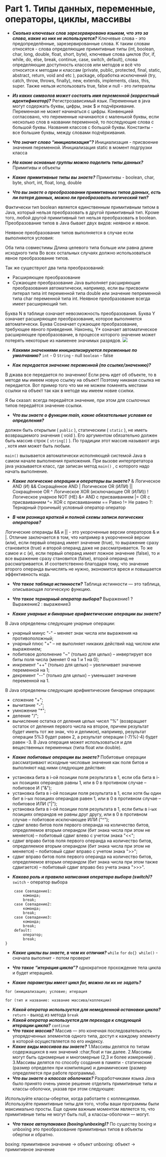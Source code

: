 Part 1. 
Типы данных, переменные, операторы, циклы, массивы
======================

+ ***Сколько ключевых слов зарезервировано языком, что это за слова, какие из них не используются?***
Ключевые слова - это предопределённые, зарезервированные слова. К таким словам относятся - слова определяющие примитивные типы (int, boolean, char, long, double, float, short, byte), ключевые слова циклов (for, if, while, do, else, break, continue, case, switch, default), слова определяющие доступность классов или методов и всё что относится к методам и классам (private, public, protected, final, static, abstract, return, void and etc ), package, обработка исключений (try, catch, throw, throws, finally), new, extends, implements, class, this, super.
Также нельзя использовать true, false и null - это литераллы 
+ ***Из каких символов может состоять имя переменной (корректный идентификатор)?***
Регистрозависимый язык. Переменные в java могут содержать буквы, цифры, знак $ и подчёркивание. Переменная не может начинаться с цифры. Конвенцией согласовано, что переменные начинаются с маленькой буквы, если несколько слов в названии переменной, то последующие слова с большой буквы. Названия классов с большой буквы. Константы - все большие буквы, между словами подчёркивания.

+ ***Что значит слово “инициализация”?***
Инициализация - присвоение значения переменной.
Инициализация static в момент подгрузки класса 
+ ***На какие основные группы можно поделить типы данных?***
Примитивы и объекты
+ ***Какие примитивные типы вы знаете?***
Примитивы - boolean, char, byte, short, int, float, long, double

+ ***Что вы знаете о преобразовании примитивных типов данных, есть ли потеря данных, можно ли преобразовать логический тип?***

Фактически тип boolean является единственным примитивным типом в Java, который нельзя преобразовать в другой примитивный тип. Кроме того, любой другой примитивный тип нельзя преобразовать в boolean.
Преобразование типов в Java бывает двух видов: неявное и явное.

Неявное преобразование типов выполняется в случае если выполняются условия:

Оба типа совместимы
Длина целевого типа больше или равна длине исходного типа
Во всех остальных случаях должно использоваться явное преобразование типов.

Так же существуют два типа преобразований:

- Расширяющее преобразование
- Сужающее преобразование
Java выполняет расширяющие преобразования автоматически, например, если вы присвоили литерал типа int переменной типа double или значение пепременной типа char переменной типа int. Неявное преобразование всегда имеет расширяющий тип.

Буква N в таблице означает невозможность преобразования. Буква Y означает расширяющее преобразование, которое выполняется автоматически. Буква Созначает сужающее преобразование, требующее явного приведения. Наконец, Y* означает автоматическое расширяющее преобразование, в процессе которого значение может потерять некоторые из наименее значимых разрядов.
![](https://lh3.googleusercontent.com/-3mShDva6W_I/VoIuhV0ArCI/AAAAAAAAOwQ/Z7c7Dnygk3o/JavaBasics_ImplicitTypeCastingPrimit%25255B1%25255D.png?imgmax=800)

+ ***Какими значениями инициализируются переменные по умолчанию?***
`int`  - 0
`String` - null
`boolean` - false
 
+ ***Как передается значение переменной (по ссылке/значению)?***

В джава все передается по значению! Если речь идет об объекте, то в методе мы имеем новую ссылку на объект! Поэтому никакая ссылка не передается.
Вот пример того что ми не можем поменять местами ссылки на объект так как в методе мы имеем новие ссилки.

Я бы сказал: всегда передаётся значение, при этом для ссылочных типов передаётся значение ссылки.


+ ***Что вы знаете о функции main, какие обязательные условия ее определения?***

должен быть открытым ( `public` ), статическим ( `static` ), не иметь возвращаемого значения ( void ). Его аргументом обязательно должен быть массив строк ( `string[]` ). По традиции этот массив называют args , хотя имя может быть любым.

`main()` вызывается автоматически исполняющей системой Java в самом начале выполнения приложения. При вызове интерпретатора java указывается класс, где записан метод `main()` , с которого надо начать выполнение.
+ ***Какие логические операции и операторы вы знаете?***
&	Логическое AND (И)
&&	Сокращённое AND
|	Логическое OR (ИЛИ)
||	Сокращённое OR
^	Логическое XOR (исключающее OR (ИЛИ))
!	Логическое унарное NOT (НЕ)
&=	AND с присваиванием
|=	OR с присваиванием
^=	XOR с присваиванием
==	Равно
!=	Не равно
?:	Тернарный (троичный) условный оператор оператор

+ ***В чем разница краткой и полной схемы записи логических операторов?***

Логические операнды && и || - это укороченные версии операторов & и |. Отличие заключается в том, что например в укороченной версии (или), если первый операнд имеет значение (true), то выражение сразу становится (true) и второй операнд даже не рассматривается. То же самое и с (и), если первый операнд имеет ложное значение (false), то и все выражение сразу становится (false), второй операнд не рассматривается. И соответственно благодаря тому, что значение второго операнда вычислять не нужно, экономится вреся и повышается эффективность кода.

+ ***Что такое таблица истинности?***
Таблица истинности — это таблица, описывающая логическую функцию.


+ ***Что такое тернарный оператор выбора?***
Выражение1 ? Выражение2 : выражениеЗ


+ ***Какие унарные и бинарные арифметические операции вы знаете?***

В Java определены следующие унарные операции:
- унарный минус "-" – меняет знак числа или выражения на противоположный;
- унарный плюс "+" – не выполняет никаких действий над числом или выражением;
- побитовое дополнение "~" (только для целых) – инвертирует все биты поля числа (меняет 0 на 1 и 1 на 0);
- инкремент "++" (только для целых) – увеличивает значение переменной на 1;
- декремент "--" (только для целых) – уменьшает значение переменной на 1.

В Java определены следующие арифметические бинарные операции:
- сложение "+";
- вычитание "-";
- умножение "*";
- деление "/";
- вычисление остатка от деления целых чисел "%" (возвращает остаток от деления первого числа на второе, причем результат будет иметь тот же знак, что и делимое), например, результат операции 5%3 будет равен 2, а результат операции (-7)%(-4) будет равен -3. В Java операция может использоваться и для вещественных переменных (типа float или double).


+ ***Какие побитовые операции вы знаете?***
Побитовые операции рассматривают исходные числовые значения как поля битов и выполняют над ними следующие действия:
- установка бита в i-ой позиции поля результата в 1, если оба бита в i-ых позициях операндов равны 1, или в 0 в противном случае – побитовое И ("&");
- установка бита в i-ой позиции поля результата в 1, если хотя бы один бит в i-ых позициях операндов равен 1, или в 0 в противном случае – побитовое ИЛИ ("|");
- установка бита в i-ой позиции поля результата в 1, если биты в i-ых позициях операндов не равны друг другу, или в 0 в противном случае – побитовое исключающее ИЛИ ("^");
- сдвиг влево битов поля первого операнда на количество битов, определяемое вторым операндом (бит знака числа при этом не меняется) – побитовый сдвиг влево с учетом знака "<<";
- сдвиг вправо битов поля первого операнда на количество битов, определяемое вторым операндом (бит знака числа при этом не меняется) – побитовый сдвиг вправо с учетом знака ">>";
- сдвиг вправо битов поля первого операнда на количество битов, определяемое вторым операндом (бит знака числа при этом также сдвигается) – побитовый сдвиг вправо без учета знака ">>>".

+ ***Какова роль и правила написания оператора выбора (switch)?***
`switch` - оператор выбора
```switch(ВыражениеДляСравнения) {
    case Совпадение1: 
	    команда;
		break;
	case Совпадение2: 
	    команда;
		break;
	case Совпадение3: 
	    команда;
		break;
	default: 
	    оператор;
	    break;
}
```
+ ***Какие циклы вы знаете, в чем их отличия?***
`while`
`for`
`do{} while()` - сначала выполнит - потом проверит
+ ***Что такое “итерация цикла”?***
однократное прохождение тела цикла и будет итерацией. 

+ ***Какие параметры имеет цикл for, можно ли их не задать?***

`for (инициализация; условие; итерация`

`for (тип и название: название массива/коллекции)`
+ ***Какой оператор используется для немедленной остановки цикла?***
`return` - выход из метода
`break` 
+ ***Какой оператор используется для перехода к следующей итерации цикла?***
`сontinue`
+ ***Что такое массив?***
Массив — это конечная последовательность упорядоченных элементов одного типа, доступ к каждому элементу в которой осуществляется по его индексу.
+ ***Какие виды массивов вы знаете?***
1.Массивы делятся по типам содержащихся в них значений :char,float и так далее. 
2.Массивы могут быть одномерные и многомерные (2,3 и более измерений) . 
3.Массивы делятся по способу создания в памяти - статические (размер определен при компиляции) и динамические (размер определяется при работе программы). 
+ ***Что вы знаете о классах оболочках?***
Разработчиками языка Java было принято очень умное решение отделить примитивные типы и классы-оболочки, указав при этом следующее:

Используйте классы-обертки, когда работаете с коллекциями.
Используйте примитивные типы для того, чтобы ваши программы были максимально просты.
Еще одним важным моментом является то, что примитивные типы не могут быть null, а классы-оболочки — могут.
+ ***Что такое автоупаковка (boxing/unboxing)?***
По существу boxing и unboxing это преобразование примитивных типов в объекты обертки и обратно.

boxing: примитивное значение -> объект 
unboxing: объект -> примитивное значение